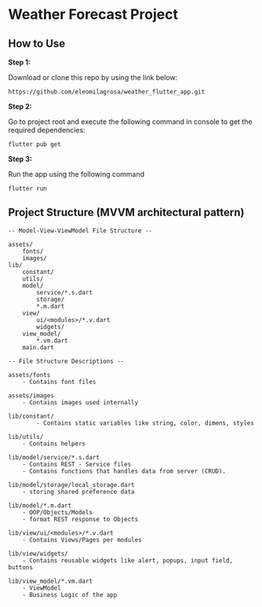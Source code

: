 # Weather Forecast Project

## How to Use

**Step 1:**

Download or clone this repo by using the link below:

```
https://github.com/eleomilagrosa/weather_flutter_app.git
```

**Step 2:**

Go to project root and execute the following command in console to get the required dependencies:

```
flutter pub get 
```

**Step 3:**

Run the app using the following command

```
flutter run 
```


## Project Structure (MVVM architectural pattern)

```
-- Model-View-ViewModel File Structure --

assets/
    fonts/
    images/
lib/
    constant/
    utils/
    model/
        service/*.s.dart
        storage/
        *.m.dart
    view/
        ui/<modules>/*.v.dart
        widgets/
    view_model/
        *.vm.dart
    main.dart
```

```
-- File Structure Descriptions --

assets/fonts
    - Contains font files

assets/images
    - Contains images used internally 
    
lib/constant/
        - Contains static variables like string, color, dimens, styles

lib/utils/
    - Contains helpers

lib/model/service/*.s.dart
    - Contains REST - Service files
    - Contains functions that handles data from server (CRUD).

lib/model/storage/local_storage.dart
    - storing shared preference data

lib/model/*.m.dart
    - OOP/Objects/Models
    - format REST response to Objects

lib/view/ui/<modules>/*.v.dart
    - Contains Views/Pages per modules

lib/view/widgets/
    - Contains reusable widgets like alert, popups, input field, buttons

lib/view_model/*.vm.dart
    - ViewModel
    - Business Logic of the app
```